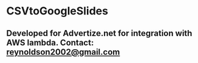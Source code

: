 # CSVtoGoogleSlides

## Developed for Advertize.net for integration with AWS lambda. Contact: reynoldson2002@gmail.com
